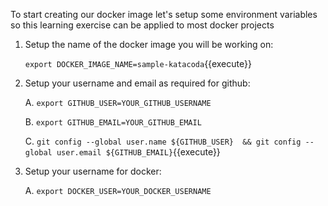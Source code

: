 To start creating our docker image let's setup some environment variables
so this learning exercise can be applied to most docker projects

1. Setup the name of the docker image you will be working on:

	`export DOCKER_IMAGE_NAME=sample-katacoda`{{execute}}

2. Setup your username and email as required for github:

	A. `export GITHUB_USER=YOUR_GITHUB_USERNAME`
	
	B. `export GITHUB_EMAIL=YOUR_GITHUB_EMAIL`

	C. `git config --global user.name ${GITHUB_USER} 
 		&& git config --global user.email ${GITHUB_EMAIL}`{{execute}}


3. Setup your username for docker:

	A. `export DOCKER_USER=YOUR_DOCKER_USERNAME`
